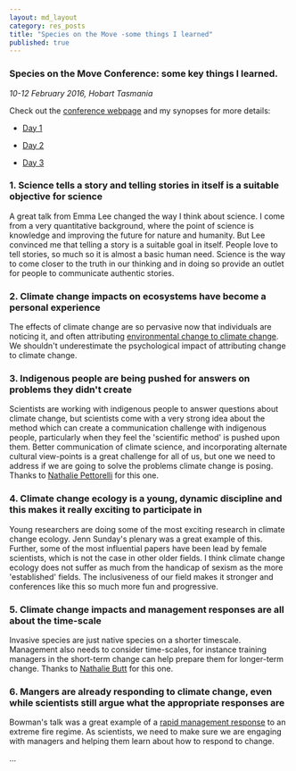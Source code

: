 ```yaml
---
layout: md_layout
category: res_posts
title: "Species on the Move -some things I learned"
published: true  
---
```



### Species on the Move Conference: some key things I learned.

*10-12 February 2016, Hobart Tasmania*

Check out the [conference webpage](http://www.speciesonthemove.com/provisional-program) and my synopses for more details:  

- [Day 1](/res_posts/2016/02/10/SoTM_day1_synopsis.html)  

- [Day 2](/res_posts/2016/02/11/SoTM_day2_synopsis.html)  

- [Day 3](/res_posts/2016/02/11/SoTM_day3_synopsis.html)   


### 1. Science tells a story and telling stories in itself is a suitable objective for science  

A great talk from Emma Lee changed the way I think about science. I come from a very quantitative background, where the point of science is knowledge and improving the future for nature and humanity. But Lee convinced me that telling a story is a suitable goal in itself. People love to tell stories, so much so it is almost a basic human need. Science is the way to come closer to the truth in our thinking and in doing so provide an outlet for people to communicate authentic stories.  

### 2. Climate change impacts on ecosystems have become a personal experience  

The effects of climate change are so pervasive now that individuals are noticing it, and often attributing [environmental change to climate change](https://icesjms.oxfordjournals.org/content/early/2015/11/09/icesjms.fsv192.full). We shouldn't underestimate the psychological impact of attributing change to climate change.  

### 3. Indigenous people are being pushed for answers on problems they didn't create  

Scientists are working with indigenous people to answer questions about climate change, but scientists come with a very strong idea about the method which can create a communication challenge with indigenous people, particularly when they feel the 'scientific method' is pushed upon them. Better communication of climate science, and incorporating alternate cultural view-points is a great challenge for all of us, but one we need to address if we are going to solve the problems climate change is posing. Thanks to [Nathalie Pettorelli](https://twitter.com/Pettorelli) for this one.   

### 4. Climate change ecology is a young, dynamic discipline and this makes it really exciting to participate in  

Young researchers are doing some of the most exciting research in climate change ecology. Jenn Sunday's plenary was a great example of this. Further, some of the most influential papers have been lead by female scientists, which is not the case in other older fields. I think climate change ecology does not suffer as much from the handicap of sexism as the more 'established' fields. The inclusiveness of our field makes it stronger and conferences like this so much more fun and progressive.  

### 5. Climate change impacts and management responses are all about the time-scale  

Invasive species are just native species on a shorter timescale. Management also needs to consider time-scales, for instance training managers in the short-term change can help prepare them for longer-term change.
Thanks to [Nathalie Butt](https://www.researchgate.net/profile/Nathalie_Butt) for this one.   


### 6. Mangers are already responding to climate change, even while scientists still argue what the appropriate responses are  

Bowman's talk was a great example of a [rapid management response](http://www.sciencedirect.com/science/article/pii/S0378112715000109) to an extreme fire regime. As scientists, we need to make sure we are engaging with managers and helping them learn about how to respond to change.  











...
